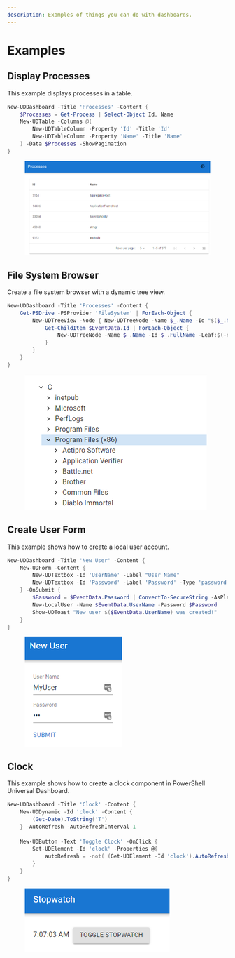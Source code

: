 ```yaml
---
description: Examples of things you can do with dashboards.
---
```


# Examples

## Display Processes

This example displays processes in a table.&#x20;

```powershell
New-UDDashboard -Title 'Processes' -Content {
    $Processes = Get-Process | Select-Object Id, Name
    New-UDTable -Columns @(
        New-UDTableColumn -Property 'Id' -Title 'Id'
        New-UDTableColumn -Property 'Name' -Title 'Name'
    ) -Data $Processes -ShowPagination
}
```

<figure><img src="../../.gitbook/assets/image (6) (4).png" alt=""><figcaption></figcaption></figure>

## File System Browser

Create a file system browser with a dynamic tree view.&#x20;

```powershell
New-UDDashboard -Title 'Processes' -Content {
    Get-PSDrive -PSProvider 'FileSystem' | ForEach-Object {
        New-UDTreeView -Node { New-UDTreeNode -Name $_.Name -Id "$($_.Name):\" } -OnNodeClicked {
            Get-ChildItem $EventData.Id | ForEach-Object {
                New-UDTreeNode -Name $_.Name -Id $_.FullName -Leaf:$(-not $_.PSIsContainer)
            }
        }
    }
}
```

<figure><img src="../../.gitbook/assets/image (2) (1).png" alt=""><figcaption></figcaption></figure>

## Create User Form

This example shows how to create a local user account.&#x20;

```powershell
New-UDDashboard -Title 'New User' -Content {
    New-UDForm -Content {
        New-UDTextbox -Id 'UserName' -Label "User Name"
        New-UDTextbox -Id 'Password' -Label 'Password' -Type 'password'
    } -OnSubmit {
        $Password = $EventData.Password | ConvertTo-SecureString -AsPlainText
        New-LocalUser -Name $EventData.UserName -Password $Password
        Show-UDToast "New user $($EventData.UserName) was created!"
    }
}
```

<figure><img src="../../.gitbook/assets/image (2) (4).png" alt=""><figcaption></figcaption></figure>

## Clock

This example shows how to create a clock component in PowerShell Universal Dashboard.

```powershell
New-UDDashboard -Title 'Clock' -Content {
    New-UDDynamic -Id 'clock' -Content {
        (Get-Date).ToString('T')
    } -AutoRefresh -AutoRefreshInterval 1
    
    New-UDButton -Text 'Toggle Clock' -OnClick {
        Set-UDElement -Id 'clock' -Properties @{
            autoRefresh = -not( (Get-UDElement -Id 'clock').AutoRefresh)
        }
    }
}
```

<figure><img src="../../.gitbook/assets/image (1) (3).png" alt=""><figcaption></figcaption></figure>
